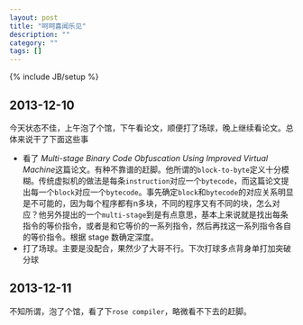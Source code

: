 ```yaml
---
layout: post
title: "呵呵喜闻乐见"
description: ""
category: ""
tags: []
---
```

{% include JB/setup %}
## 2013-12-10
今天状态不佳，上午泡了个馆，下午看论文，顺便打了场球，晚上继续看论文。总体来说干了下面这些事

- 看了 *Multi-stage Binary Code Obfuscation Using Improved Virtual
  Machine*这篇论文。有种不靠谱的赶脚。他所谓的`block-to-byte`定义十分模糊。传统虚拟机的做法是每条`instruction`对应一个`bytecode`，而这篇论文提出每一个`block`对应一个`bytecode`。事先确定`block`和`bytecode`的对应关系明显是不可能的，因为每个程序都有n多块，不同的程序又有不同的块，怎么对应？他另外提出的一个`multi-stage`到是有点意思，基本上来说就是找出每条指令的等价指令，或者是和它等价的一系列指令，然后再找这一系列指令各自的等价指令。根据
  stage 数确定深度。
- 打了场球。主要是没配合，果然少了大哥不行。下次打球多点背身单打加突破分球

## 2013-12-11
 不知所谓，泡了个馆，看了下`rose compiler`，略微看不下去的赶脚。



